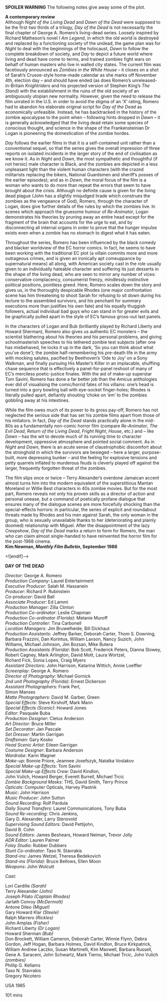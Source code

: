 

**SPOILER WARNING** The following notes give away some of the plot.

**A contemporary review**  
Although _Night of the Living Dead_ and _Dawn of the Dead_ were supposed to be the first two thirds of a trilogy, _Day of the Dead_ is not necessarily the final chapter of George A. Romero’s living-dead series. Loosely inspired by Richard Matheson’s novel _I Am Legend_, in which the old world is destroyed and replaced by a functioning society of the undead, the game plan was for _Night_ to deal with the beginnings of the holocaust, _Dawn_ to follow the complete breakdown of society, and _Day_ to depict a future world where living and dead have come to terms, and trained zombies fight wars on behalf of human masters who live in walled city states. The current film was facetiously announced as _Zombies in the White House_ – it closes on a shot of Sarah’s Crusoe-style home-made calendar as she marks off November 4th, election day – and should have ended (as does Romero’s unreleased-in-Britain _Knightriders_ and his projected version of Stephen King’s _The Stand_) with the establishment in the ruins of the old society of an ambiguously utopian new normality. However, given the need to release the film unrated in the U.S. in order to avoid the stigma of an ‘X’ rating, Romero had to abandon his elaborate original script for _Day of the Dead_ as economically unfeasible. Instead, he has backtracked in the history of the zombie apocalypse to the point when – following hints dropped in _Dawn_ – it is generally acknowledged that the living dead retain some species of conscious thought, and science in the shape of the Frankensteinian Dr Logan is pioneering the domestication of the zombie hordes.

_Day_ follows the earlier films in that it is a self-contained unit rather than a conventional sequel, so that the series gives the overall impression of three reports on isolated incidents in the larger story of the end of civilisation as we know it. As in _Night_ and _Dawn_, the most sympathetic and thoughtful (if not heroic) male character is Black, and the zombies are depicted in a less unpleasant light than the violent human characters (with the crazed militarists replacing the bikers, National Guardsmen and sheriff’s posses of the earlier episodes); and as in _Dawn_, the moral focus of the film is a woman who wants to do more than repeat the errors that seem to have brought about the crisis. Although no definite cause is given for the living dead plague (John has a slightly misjudged tirade which construes the zombies as the vengeance of God), Romero, through the character of Logan, does give further details of the rules by which the zombies live. In scenes which approach the gruesome humour of _Re-Animator_, Logan demonstrates his theories by pruning away an entire head except for the fragment of the brain that accounts for the urge to eat, and by disconnecting all internal organs in order to prove that the hunger impulse exists even when a zombie has no stomach to digest what it has eaten.

Throughout the series, Romero has been influenced by the black comedy and blacker worldview of the EC horror comics. In fact, he seems to have been working with the traditional EC plot (a villain commits more and more outrageous crimes, and is given an ironically apt comeuppance by supernatural means) all along, with American society cast in the role usually given to an individually hateable character and suffering its just desserts in the shape of the living dead, who are seen to mirror any number of vices: conservative complacency, consumerist frenzy, mindlessly instinctive political positions, pointless greed. Here, Romero scales down the story and gives us, in the thoroughly despicable Rhodes (one major confrontation scene has him threatening to shoot Sarah for refusing to sit down during his lecture to the assembled survivors, and his penchant for summary executions more than justifies his own fate) and his equally thuggish followers, actual individual bad guys who can stand in for greater evils and be graphically pulled apart in the style of EC’s famous gross-out last panels.

In the characters of Logan and Bub (brilliantly played by Richard Liberty and Howard Sherman), Romero also gives us authentic EC monsters – the scientist blathering about his theories and his personal problems, and giving schoolmasterish speeches to his tethered zombie test subjects (after one has misbehaved, he locks it up in the dark, ‘So you can think about what you’ve done’); the zombie half-remembering his pre-death life in the army with mocking salutes, pacified by Beethoven’s ‘Ode to Joy’ on a Sony Walkman, and finally pursuing His Master’s Killer in an implacable, shuffling chase sequence that is effectively a panel-for-panel reshoot of many of EC’s merciless poetic-justice finales. With the aid of make-up superstar Tom Savini, Romero has done a far better job than the Amicus anthologies ever did of visualising the comic/horrid fates of his villains: one’s head is turned into a gory bowling ball with eye-socket finger-holes; Rhodes is literally pulled apart, defiantly shouting ‘choke on ‘em’ to the zombies gobbling away at his intestines.

While the film owes much of its power to its gross pay-off, Romero has not neglected the serious side that has set his zombie films apart from those of his imitators. In fact, _Day of the Dead_ stands practically alone in the mid-80s as a fundamentally non-comic horror film (compare _Re-Animator_, _The Evil Dead_, _Return of the Living Dead_, _Fright Night_, _House_, etc.) and – like _Dawn_ – has the wit to devote much of its running time to character development, oppressive atmosphere and pointed social comment. As in _Night_ and _Dawn_, there is an acute sense of claustrophobic discomfort about the stronghold in which the survivors are besieged – here a larger, purpose-built, more depressing bunker – and the feeling for explosive tensions and petty quarrels inflated to murderous feuds is cleverly played off against the larger, frequently forgotten threat of the zombies.

The film slips once or twice – Terry Alexander’s overdone Jamaican accent almost turns him into the modern equivalent of the superstitious Mantan Moreland or Willie Best characters in 40s zombie movies. But for the most part, Romero reveals not only his proven skills as a director of action and personal unease, but a command of poetically profane dialogue that ensures many of the dialogue scenes are more forcefully shocking than the special-effects horrors: in particular, the series of explicit and roundabout threats made by Rhodes and his men against Sarah, the only woman in the group, who is sexually unavailable thanks to her (deteriorating and plainly doomed) relationship with Miguel. After the disappointment of the lazy _Creepshow_, _Day of the Dead_ marks a return to form for Romero, the man who can claim almost single-handed to have reinvented the horror film for the post-1968 cinema.  
**Kim Newman, _Monthly Film Bulletin_, September 1986**

<![endif]-->

**DAY OF THE DEAD**

_Director_: George A. Romero  
_Production Company_: Laurel Entertainment  
_Executive Producer_: Salah M. Hassanein  
_Producer_: Richard P. Rubinstein  
_Co-producer_: David Ball  
_Associate Producer_: Ed Lammi  
_Production Manager_: Zilla Clinton  
_Production Co-ordinator_: Leslie Chapman  
_Production Co-ordinator (Florida)_: Melanie Muroff  
_Production Controller_: Tina Carbonell  
_Location Managers_: Jim Bruwelheide, Bill Dickhaut  
_Production Assistants_: Jeffrey Barker, Deborah Carter, Thom S. Downing, Barbara Frazzini, Dan Korintus, William Laxson, Nancy Suzich, John Williams, Michael Johnson, Jim Bozsan, Mike Butera  
_Production Assistants (Florida)_: Bob Scott, Frederick Peters, Dianna Slowey, Robert Cagney, Mark Arlington, David Mott, Laura Wortzel,  
Richard Fick, Sonia Lopes, Craig Myers  
_Assistant Directors_: John Harrison, Katarina Wittich, Annie Loeffler  
_Screenplay_: George A. Romero  
_Director of Photography_: Michael Gornick  
_2nd unit Photography (Florida)_: Ernest Dickerson  
_Assistant Photographers_: Frank Perl,  
Simon Manses  
_Matte Photographers_: David M. Garber, Green  
_Special Effects_: Steve Kirshoff, Mark Mann  
_Special Effects (Scenic)_: Howard Jones  
_Editor_: Pasquale Buba  
_Production Designer_: Cletus Anderson  
_Art Director_: Bruce Miller  
_Set Decorator_: Jan Pascale  
_Set Dresser_: Martin Garrigan  
_Draftsman_: Gary Kosko  
_Head Scenic Artist_: Eileen Garrigan  
_Costume Designer_: Barbara Anderson  
_Wardrobe_: Karin Wagner  
_Make-up_: Bonnie Priore, Jeannee Josefszyk, Natalka Voslakov  
_Special Make-up Effects_: Tom Savini  
_Special Make-up Effects Crew_: David Kindlon,  
John Vulich, Howard Berger, Everett Burrell, Michael Trcic  
_Zombie Background Masks_: THS, David Smith, Terry Prince  
_Opticals_: Computer Opticals, Harvey Plastrik  
_Music_: John Harrison  
_Music Producer_: John Sutton  
_Sound Recording_: Rolf Pardula  
_Daily Sound Transfers_: Laurel Communications, Tony Buba  
_Sound Re-recording_: Chris Jenkins,  
Gary D. Alexander, Larry Stensvold  
_Supervising Sound Editors_: David Pettijohn,  
David B. Cohn  
_Sound Editors_: James Beshears, Howard Neiman, Trevor Jolly  
_ADR Editor_: Lauren Palmer  
_Foley Studio_: Rubber Dubbers  
_Stunt Co-ordinator_: Taso N. Stavrakis  
_Stand-ins_: James Wetzel, Theresa Bedekovich  
_Stand-ins (Florida)_: Bruce Bellows, Ellen Moon  
_Weapons_: John Wolcutt

_Cast:_

Lori Cardille _(Sarah)_  
Terry Alexander _(John)_  
Joseph Pilato _(Captain Rhodes)_  
Jarlath Conroy _(McDermott)_  
Antone Dileo _(Miguel)_  
Gary Howard Klar _(Steele)_  
Ralph Marrero _(Rickles)_  
John Amplas _(Fisher)_  
Richard Liberty _(Dr Logan)_  
Howard Sherman _(Bub)_  
Don Brockett, William Cameron, Deborah Carter, Winnie Flynn, Debra Gordon, Jeff Hogan, Barbara Holmes, David Kindlon, Bruce Kirkpatrick, William Andrew Laczko, Susan Martinelli, Kim Maxwell, Barbara Russell, Gene A. Saraceni, John Schwartz, Mark Tierno, Michael Trcic, John Vulich _(zombies)_  
Phillip G. Kellams  
Taso N. Stavrakis  
Gregory Nicotero

USA 1985

101 mins
<!--stackedit_data:
eyJoaXN0b3J5IjpbLTgxOTk1NTQxOV19
-->